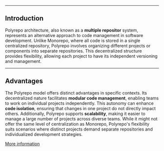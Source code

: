 ____
## Introduction

Polyrepo architecture, also known as a **multiple repositor** system, represents an alternative approach to code management in software development. Unlike Monorepo, where all code is stored in a single centralized repository, Polyrepo involves organizing different projects or components into separate repositories. This decentralized structure provides flexibility, allowing each project to have its independent versioning and management.
____
## Advantages

The Polyrepo model offers distinct advantages in specific contexts. Its decentralized nature facilitates **modular code management**, enabling teams to work on individual projects independently. This autonomy can enhance **code isolation**, ensuring that changes in one project do not directly impact others. Additionally, Polyrepo supports **scalability**, making it easier to manage a large number of projects across diverse teams. While it might not offer the same level of centralization as Monorepo, Polyrepo's flexibility suits scenarios where distinct projects demand separate repositories and individualized development strategies.

[More information](https://intuji.com/monorepo-vs-polyrepo-architecture/)